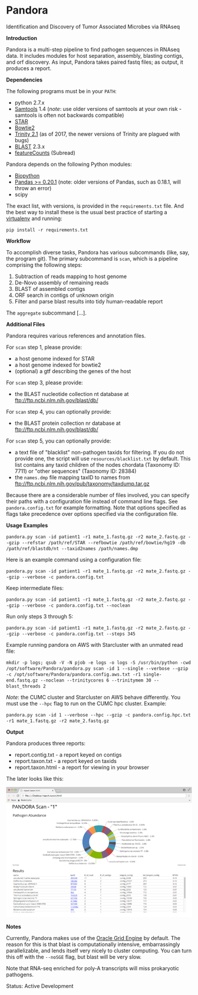 Pandora
=======

Identification and Discovery of Tumor Associated Microbes via RNAseq

**Introduction**

Pandora is a multi-step pipeline to find pathogen sequences in RNAseq data. 
It includes modules for host separation, assembly, blasting contigs, and orf discovery.
As input, Pandora takes paired fastq files; as output, it produces a report.

**Dependencies**

The following programs must be in your `PATH`:

- python 2.7.x
- [Samtools](http://www.htslib.org/) 1.4 (*note*: use older versions of samtools at your own risk - samtools is often not backwards compatible)
- [STAR](https://github.com/alexdobin/STAR)
- [Bowtie2](http://bowtie-bio.sourceforge.net/bowtie2/index.shtml)
- [Trinity 2.1](https://github.com/trinityrnaseq/trinityrnaseq/wiki) (as of 2017, the newer versions of Trinity are plagued with bugs)
- [BLAST](http://www.ncbi.nlm.nih.gov/books/NBK279671/) 2.3.x
- [featureCounts](http://subread.sourceforge.net/) (Subread)

Pandora depends on the following Python modules:

- [Biopython](http://biopython.org/wiki/Main_Page)
- [Pandas >= 0.20.1](http://pandas.pydata.org/) (note: older versions of Pandas, such as 0.18.1, will throw an error)
- scipy

The exact list, with versions, is provided in the `requirements.txt` file.
And the best way to install these is the usual best practice of starting a [virtualenv](https://virtualenv.pypa.io/en/stable/) and running:

```
pip install -r requirements.txt
```

**Workflow**

To accomplish diverse tasks, Pandora has various subcommands (like, say, the program git).
The primary subcommand is `scan`, which is a pipeline comprising the following steps:

1. Subtraction of reads mapping to host genome
2. De-Novo assembly of remaining reads
3. BLAST of assembled contigs
4. ORF search in contigs of unknown origin
5. Filter and parse blast results into tidy human-readable report

The `aggregate` subcommand [...].

**Additional Files**

Pandora requires various references and annotation files.

For `scan` step 1, please provide:
- a host genome indexed for STAR
- a host genome indexed for bowtie2
- (optional) a gtf describing the genes of the host

For `scan` step 3, please provide:
- the BLAST nucleotide collection nt database at ftp://ftp.ncbi.nlm.nih.gov/blast/db/

For `scan` step 4, you can optionally provide:
- the BLAST protein collection nr database at ftp://ftp.ncbi.nlm.nih.gov/blast/db/

For `scan` step 5, you can optionally provide:
- a text file of "blacklist" non-pathogen taxids for filtering. If you do not provide one, the script will use `resources/blacklist.txt` by default. This list contains any taxid children of the nodes chordata (Taxonomy ID: 7711) or "other sequences" (Taxonomy ID: 28384)
- the `names.dmp` file mapping taxID to names from ftp://ftp.ncbi.nlm.nih.gov/pub/taxonomy/taxdump.tar.gz

Because there are a considerable number of files involved, you can specify their paths with a configuration file instead of command line flags.
See `pandora.config.txt` for example formatting.
Note that options specified as flags take precedence over options specified via the configuration file.

**Usage Examples**

```
pandora.py scan -id patient1 -r1 mate_1.fastq.gz -r2 mate_2.fastq.gz --gzip --refstar /path/ref/STAR --refbowtie /path/ref/bowtie/hg19 -db /path/ref/blastdb/nt --taxid2names /path/names.dmp
```

Here is an example command using a configuration file:

```
pandora.py scan -id patient1 -r1 mate_1.fastq.gz -r2 mate_2.fastq.gz --gzip --verbose -c pandora.config.txt
```

Keep intermediate files:

```
pandora.py scan -id patient1 -r1 mate_1.fastq.gz -r2 mate_2.fastq.gz --gzip --verbose -c pandora.config.txt --noclean
```

Run only steps 3 through 5:

```
pandora.py scan -id patient1 -r1 mate_1.fastq.gz -r2 mate_2.fastq.gz --gzip --verbose -c pandora.config.txt --steps 345
```

Example running pandora on AWS with Starcluster with an unmated read file:

```
mkdir -p logs; qsub -V -N pjob -e logs -o logs -S /usr/bin/python -cwd /opt/software/Pandora/pandora.py scan -id 1 --single --verbose --gzip -c /opt/software/Pandora/pandora.config.aws.txt -r1 single-end.fastq.gz --noclean --trinitycores 6 --trinitymem 30 --blast_threads 2
```

*Note*: the CUMC cluster and Starcluster on AWS behave differently.
You must use the `--hpc` flag to run on the CUMC hpc cluster.
Example:

```
pandora.py scan -id 1 --verbose --hpc --gzip -c pandora.config.hpc.txt -r1 mate_1.fastq.gz -r2 mate_2.fastq.gz
```

**Output**

Pandora produces three reports:
 - report.contig.txt - a report keyed on contigs
 - report.taxon.txt - a report keyed on taxids
 - report.taxon.html - a report for viewing in your browser

The later looks like this:

![screenshot](img/pandorascreenshot.800.png?raw=true "report.taxon.html")

**Notes**

Currently, Pandora makes use of the [Oracle Grid Engine](https://en.wikipedia.org/wiki/Oracle_Grid_Engine) by default.
The reason for this is that blast is computationally intensive, embarrassingly parallelizable, and lends itself very nicely to cluster computing.
You can turn this off with the `--noSGE` flag, but blast will be very slow.

Note that RNA-seq enriched for poly-A transcripts will miss prokaryotic pathogens.

Status: Active Development
